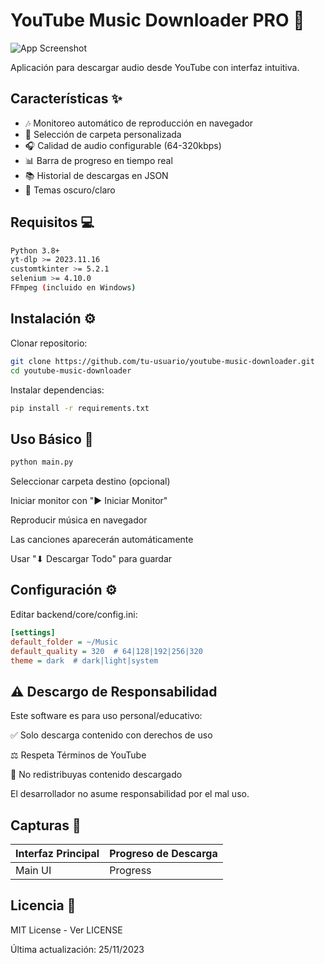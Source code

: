 # YouTube Music Downloader PRO 🎵

![App Screenshot](screenshot.png)

Aplicación para descargar audio desde YouTube con interfaz intuitiva.

## Características ✨
- 🎶 Monitoreo automático de reproducción en navegador
- 📁 Selección de carpeta personalizada
- 🎧 Calidad de audio configurable (64-320kbps)
- 📊 Barra de progreso en tiempo real
- 📚 Historial de descargas en JSON
- 🎨 Temas oscuro/claro

## Requisitos 💻
```bash
Python 3.8+
yt-dlp >= 2023.11.16
customtkinter >= 5.2.1
selenium >= 4.10.0
FFmpeg (incluido en Windows)
```

## Instalación ⚙️
Clonar repositorio:

```bash
git clone https://github.com/tu-usuario/youtube-music-downloader.git
cd youtube-music-downloader
```

Instalar dependencias:

```bash
pip install -r requirements.txt
```

## Uso Básico 🚀
```bash
python main.py
```

Seleccionar carpeta destino (opcional)

Iniciar monitor con "▶ Iniciar Monitor"

Reproducir música en navegador

Las canciones aparecerán automáticamente

Usar "⬇ Descargar Todo" para guardar

## Configuración ⚙️
Editar backend/core/config.ini:

```ini
[settings]
default_folder = ~/Music
default_quality = 320  # 64|128|192|256|320
theme = dark  # dark|light|system
```

## ⚠️ Descargo de Responsabilidad
Este software es para uso personal/educativo:

✅ Solo descarga contenido con derechos de uso

⚖️ Respeta Términos de YouTube

🚫 No redistribuyas contenido descargado

El desarrollador no asume responsabilidad por el mal uso.

## Capturas 📸
| Interfaz Principal | Progreso de Descarga |
|--------------------|---------------------|
| Main UI | Progress |

## Licencia 📜
MIT License - Ver LICENSE

Última actualización: 25/11/2023
